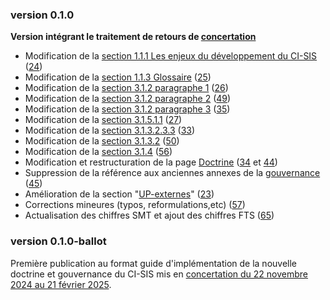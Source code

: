 ### version 0.1.0

**Version intégrant le traitement de retours de [concertation](https://participez.esante.gouv.fr/project/mise-a-jour-de-la-gouvernance-et-de-la-doctrine-du-ci-sis/presentation/presentation)**

* Modification de la [section 1.1.1 Les enjeux du développement du CI-SIS](https://interop.esante.gouv.fr/ig/doctrine/#les-enjeux-du-d%C3%A9veloppement-du-ci-sis) ([24](https://github.com/ansforge/IG-doctrine-ci-sis/issues/24))
* Modification de la [section 1.1.3 Glossaire](https://interop.esante.gouv.fr/ig/doctrine/#glossaire) ([25](https://github.com/ansforge/IG-doctrine-ci-sis/issues/25))
* Modification de la [section 3.1.2 paragraphe 1](https://interop.esante.gouv.fr/ig/doctrine/trajectoire-iop.html#contexte-europ%C3%A9en) ([26](https://github.com/ansforge/IG-doctrine-ci-sis/issues/26))
* Modification de la [section 3.1.2 paragraphe 2](https://interop.esante.gouv.fr/ig/doctrine/trajectoire-iop.html#contexte-europ%C3%A9en) ([49](https://github.com/ansforge/IG-doctrine-ci-sis/issues/49))
* Modification de la [section 3.1.2 paragraphe 3](https://interop.esante.gouv.fr/ig/doctrine/trajectoire-iop.html#contexte-europ%C3%A9en) ([35](https://github.com/ansforge/IG-doctrine-ci-sis/issues/35))
* Modification de la [section 3.1.5.1.1](https://interop.esante.gouv.fr/ig/doctrine/trajectoire-iop.html#les-acteurs-politiques) ([27](https://github.com/ansforge/IG-doctrine-ci-sis/issues/27))
* Modification de la [section 3.1.3.2.3.3](https://interop.esante.gouv.fr/ig/doctrine/trajectoire-iop.html#solution-privil%C3%A9gi%C3%A9e-par-lans) ([33](https://github.com/ansforge/IG-doctrine-ci-sis/issues/33))
* Modification de la [section 3.1.3.2](./trajectoire-iop.html#focus-fhir-document) ([50](https://github.com/ansforge/IG-doctrine-ci-sis/issues/50))
* Modification de la [section 3.1.4](.trajectoire-iop.html#le-paradigme-document-du-dmp-%C3%A0-compl%C3%A9ter-par-les-autres-paradigmes) ([56](https://github.com/ansforge/IG-doctrine-ci-sis/issues/56))
* Modification et restructuration de la page [Doctrine](./doctrine.html) ([34](https://github.com/ansforge/IG-doctrine-ci-sis/issues/34) et [44](https://github.com/ansforge/IG-doctrine-ci-sis/issues/44))
* Suppression de la référence aux anciennes annexes de la [gouvernance](comitologie.html#gouvernance-rénovée-du-ci-sis) ([45](https://github.com/ansforge/IG-doctrine-ci-sis/issues/45))
* Amélioration de la section "[UP-externes](./up-externe.html)" ([23](https://github.com/ansforge/IG-doctrine-ci-sis/issues/23))
* Corrections mineures (typos, reformulations,etc) ([57](https://github.com/ansforge/IG-doctrine-ci-sis/pull/57))
* Actualisation des chiffres SMT et ajout des chiffres FTS ([65](https://github.com/ansforge/IG-doctrine-ci-sis/issues/65))

### version 0.1.0-ballot

Première publication au format guide d'implémentation de la nouvelle doctrine et gouvernance du CI-SIS mis en [concertation du 22 novembre 2024 au 21 février 2025](https://participez.esante.gouv.fr/project/mise-a-jour-de-la-gouvernance-et-de-la-doctrine-du-ci-sis/presentation/presentation).
